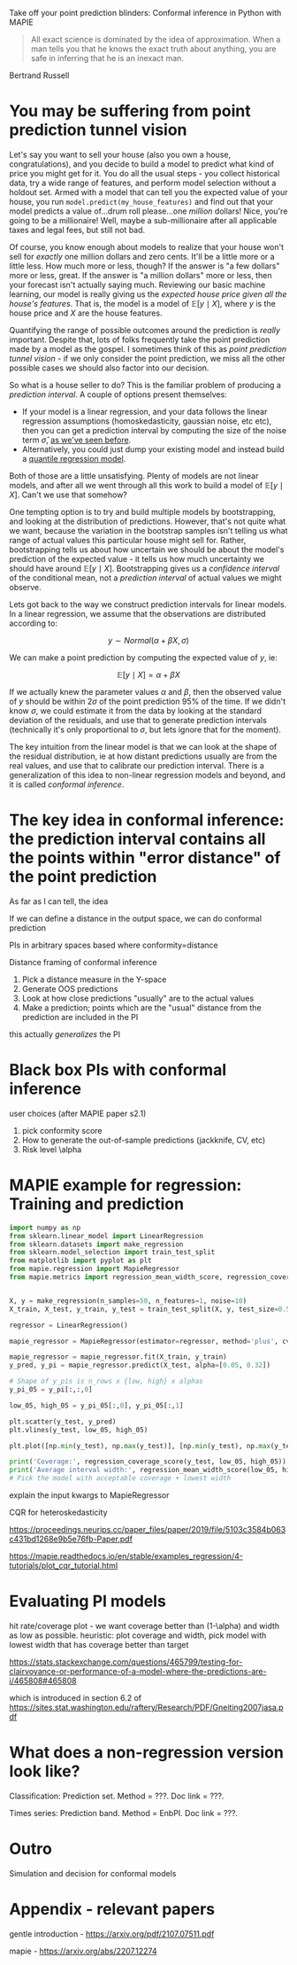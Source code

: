Take off your point prediction blinders: Conformal inference in Python with MAPIE

> All exact science is dominated by the idea of approximation. When a man tells you that he knows the exact truth about anything, you are safe in inferring that he is an inexact man.

Bertrand Russell

# You may be suffering from point prediction tunnel vision

Let's say you want to sell your house (also you own a house, congratulations), and you decide to build a model to predict what kind of price you might get for it. You do all the usual steps - you collect historical data, try a wide range of features, and perform model selection without a holdout set. Armed with a model that can tell you the expected value of your house, you run `model.predict(my_house_features)` and find out that your model predicts a value of...drum roll please...one _million_ dollars! Nice, you're going to be a millionaire! Well, maybe a sub-millionaire after all applicable taxes and legal fees, but still not bad.

Of course, you know enough about models to realize that your house won't sell for _exactly_ one million dollars and zero cents. It'll be a little more or a little less. How much more or less, though? If the answer is "a few dollars" more or less, great. If the answer is "a million dollars" more or less, then your forecast isn't actually saying much. Reviewing our basic machine learning, our model is really giving us the _expected house price given all the house's features_. That is, the model is a model of $\mathbb{E}[y \mid X]$, where $y$ is the house price and $X$ are the house features.

Quantifying the range of possible outcomes around the prediction is _really_ important. Despite that, lots of folks frequently take the point prediction made by a model as the gospel. I sometimes think of this as _point prediction tunnel vision_ - if we only consider the point prediction, we miss all the other possible cases we should also factor into our decision.

So what is a house seller to do? This is the familiar problem of producing a _prediction interval_. A couple of options present themselves:
* If your model is a linear regression, and your data follows the linear regression assumptions (homoskedasticity, gaussian noise, etc etc), then you can get a prediction interval by computing the size of the noise term $\hat{\sigma}$, [as we've seen before](https://lmc2179.github.io/posts/confidence_prediction.html).
* Alternatively, you could just dump your existing model and instead build a [quantile regression model](https://lmc2179.github.io/posts/quantreg_pi.html). 

Both of those are a little unsatisfying. Plenty of models are not linear models, and after all we went through all this work to build a model of $\mathbb{E}[y \mid X]$. Can't we use that somehow?

One tempting option is to try and build multiple models by bootstrapping, and looking at the distribution of predictions. However, that's not quite what we want, because the variation in the bootstrap samples isn't telling us what range of actual values this particular house might sell for. Rather, bootstrapping tells us about how uncertain we should be about the model's prediction of the expected value - it tells us how much uncertainty we should have around $\mathbb{E}[y \mid X]$. Bootstrapping gives us a _confidence interval_ of the conditional mean, not a _prediction interval_ of actual values we might observe.

Lets got back to the way we construct prediction intervals for linear models. In a linear regression, we assume that the observations are distributed according to:

$$y \sim Normal(\alpha + \beta X, \sigma)$$

We can make a point prediction by computing the expected value of $y$, ie:

$$\mathbb{E}[y \mid X] = \alpha + \beta X$$

If we actually knew the parameter values $\alpha$ and $\beta$, then the observed value of $y$ should be within $2 \sigma$ of the point prediction 95% of the time. If we didn't know $\sigma$, we could estimate it from the data by looking at the standard deviation of the residuals, and use that to generate prediction intervals (technically it's only proportional to $\sigma$, but lets ignore that for the moment).

The key intuition from the linear model is that we can look at the shape of the residual distribution, ie at how distant predictions usually are from the real values, and use that to calibrate our prediction interval. There is a generalization of this idea to non-linear regression models and beyond, and it is called _conformal inference_.

# The key idea in conformal inference: the prediction interval contains all the points within "error distance" of the point prediction

As far as I can tell, the idea

If we can define a distance in the output space, we can do conformal prediction

PIs in arbitrary spaces based where conformity=distance

Distance framing of conformal inference

1. Pick a distance measure in the Y-space
2. Generate OOS predictions
3. Look at how close predictions "usually" are to the actual values
4. Make a prediction; points which are the "usual" distance from the prediction are included in the PI

this actually _generalizes_ the PI

# Black box PIs with conformal inference

user choices (after MAPIE paper s2.1)

1. pick conformity score
2. How to generate the out-of-sample predictions (jackknife, CV, etc)
3. Risk level \alpha



# MAPIE example for regression: Training and prediction

```python
import numpy as np
from sklearn.linear_model import LinearRegression
from sklearn.datasets import make_regression
from sklearn.model_selection import train_test_split
from matplotlib import pyplot as plt
from mapie.regression import MapieRegressor
from mapie.metrics import regression_mean_width_score, regression_coverage_score


X, y = make_regression(n_samples=50, n_features=1, noise=10)
X_train, X_test, y_train, y_test = train_test_split(X, y, test_size=0.5)

regressor = LinearRegression()

mapie_regressor = MapieRegressor(estimator=regressor, method='plus', cv=5)

mapie_regressor = mapie_regressor.fit(X_train, y_train)
y_pred, y_pi = mapie_regressor.predict(X_test, alpha=[0.05, 0.32]) 

# Shape of y_pis is n_rows x {low, high} x alphas
y_pi_05 = y_pi[:,:,0]

low_05, high_05 = y_pi_05[:,0], y_pi_05[:,1]

plt.scatter(y_test, y_pred)
plt.vlines(y_test, low_05, high_05)

plt.plot([np.min(y_test), np.max(y_test)], [np.min(y_test), np.max(y_test)], linestyle='dotted')

print('Coverage:', regression_coverage_score(y_test, low_05, high_05))
print('Average interval width:', regression_mean_width_score(low_05, high_05))
# Pick the model with acceptable coverage + lowest width
```

explain the input kwargs to MapieRegressor

CQR for heteroskedasticity

https://proceedings.neurips.cc/paper_files/paper/2019/file/5103c3584b063c431bd1268e9b5e76fb-Paper.pdf

https://mapie.readthedocs.io/en/stable/examples_regression/4-tutorials/plot_cqr_tutorial.html

# Evaluating PI models

hit rate/coverage plot - we want coverage better than (1-\alpha) and width as low as possible. heuristic: plot coverage and width, pick model with lowest width that has coverage better than target

https://stats.stackexchange.com/questions/465799/testing-for-clairvoyance-or-performance-of-a-model-where-the-predictions-are-i/465808#465808

which is introduced in section 6.2 of https://sites.stat.washington.edu/raftery/Research/PDF/Gneiting2007jasa.pdf

# What does a non-regression version look like?

Classification: Prediction set. Method = ???. Doc link = ???.

Times series: Prediction band. Method = EnbPI. Doc link = ???.

# Outro

Simulation and decision for conformal models

# Appendix - relevant papers

gentle introduction - https://arxiv.org/pdf/2107.07511.pdf

mapie - https://arxiv.org/abs/2207.12274
